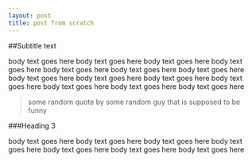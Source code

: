 ```yaml
---
layout: post
title: post from scratch
---
```


##Subtitle text

body text goes here body text goes here body text goes here body text goes here body text goes here body text goes here body text goes here body text goes here body text goes here body text goes here body text goes here body text goes here body text goes here body text goes here 

>some random quote by some random guy that is supposed to be funny

###Heading 3

body text goes here body text goes here body text goes here body text goes here body text goes here body text goes here body text goes here 